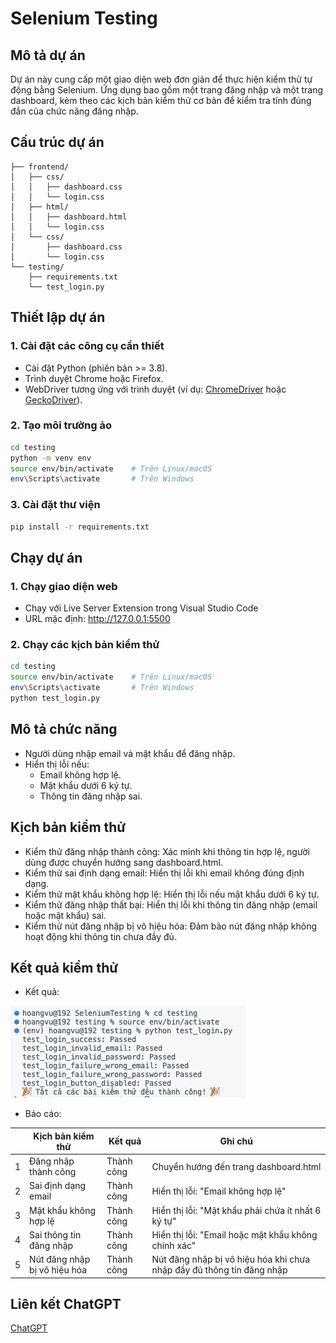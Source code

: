 # Selenium Testing
 
## Mô tả dự án
Dự án này cung cấp một giao diện web đơn giản để thực hiện kiểm thử tự động bằng Selenium. Ứng dụng bao gồm một trang đăng nhập và một trang dashboard, kèm theo các kịch bản kiểm thử cơ bản để kiểm tra tính đúng đắn của chức năng đăng nhập.

## Cấu trúc dự án
```
├── frontend/ 
│   ├── css/ 
│   │   ├── dashboard.css 
│   │   └── login.css 
│   ├── html/
│   │   ├── dashboard.html 
│   │   └── login.css 
│   └── css/ 
│       ├── dashboard.css 
│       └── login.css
└── testing/
    ├── requirements.txt
    └── test_login.py
```

## Thiết lập dự án

### 1. Cài đặt các công cụ cần thiết
- Cài đặt Python (phiên bản >= 3.8).
- Trình duyệt Chrome hoặc Firefox.
- WebDriver tương ứng với trình duyệt (ví dụ: [ChromeDriver](https://sites.google.com/chromium.org/driver/) hoặc [GeckoDriver](https://github.com/mozilla/geckodriver)).

### 2. Tạo môi trường ảo
```bash
cd testing
python -m venv env
source env/bin/activate    # Trên Linux/macOS
env\Scripts\activate       # Trên Windows
```

### 3.  Cài đặt thư viện
```bash
pip install -r requirements.txt
```

## Chạy dự án

### 1. Chạy giao diện web
- Chạy với Live Server Extension trong Visual Studio Code
- URL mặc định: http://127.0.0.1:5500

### 2. Chạy các kịch bản kiểm thử
```bash
cd testing
source env/bin/activate    # Trên Linux/macOS
env\Scripts\activate       # Trên Windows
python test_login.py
```

## Mô tả chức năng
- Người dùng nhập email và mật khẩu để đăng nhập.
- Hiển thị lỗi nếu:
    - Email không hợp lệ.
    - Mật khẩu dưới 6 ký tự.
    - Thông tin đăng nhập sai.

## Kịch bản kiểm thử
- Kiểm thử đăng nhập thành công: Xác minh khi thông tin hợp lệ, người dùng được chuyển hướng sang dashboard.html.
- Kiểm thử sai định dạng email: Hiển thị lỗi khi email không đúng định dạng.
- Kiểm thử mật khẩu không hợp lệ: Hiển thị lỗi nếu mật khẩu dưới 6 ký tự.
- Kiểm thử đăng nhập thất bại: Hiển thị lỗi khi thông tin đăng nhập (email hoặc mật khẩu) sai.
- Kiểm thử nút đăng nhập bị vô hiệu hóa: Đảm bảo nút đăng nhập không hoạt động khi thông tin chưa đầy đủ.

## Kết quả kiểm thử
- Kết quả:

![Kết quả kiểm thử](./frontend/assets/kqkt.png)

- Báo cáo:

|   | Kịch bản kiểm thử     | Kết quả    | Ghi chú
|---|-----------------------|------------|-----------------------------------------------------------------------------|
| 1 | Đăng nhập thành công  | Thành công | Chuyển hướng đến trang dashboard.html
| 2 | Sai định dạng email   | Thành công | Hiển thị lỗi: "Email không hợp lệ"
| 3 | Mật khẩu không hợp lệ | Thành công | Hiển thị lỗi: "Mật khẩu phải chứa ít nhất 6 ký tự"
| 4 | Sai thông tin đăng nhập | Thành công | Hiển thị lỗi: "Email hoặc mật khẩu không chính xác"
| 5 | Nút đăng nhập bị vô hiệu hóa | Thành công | Nút đăng nhập bị vô hiệu hóa khi chưa nhập đầy đủ thông tin đăng nhập

## Liên kết ChatGPT
[ChatGPT](https://chatgpt.com/share/678683af-4444-8001-ac2d-c123a9ded6ba)